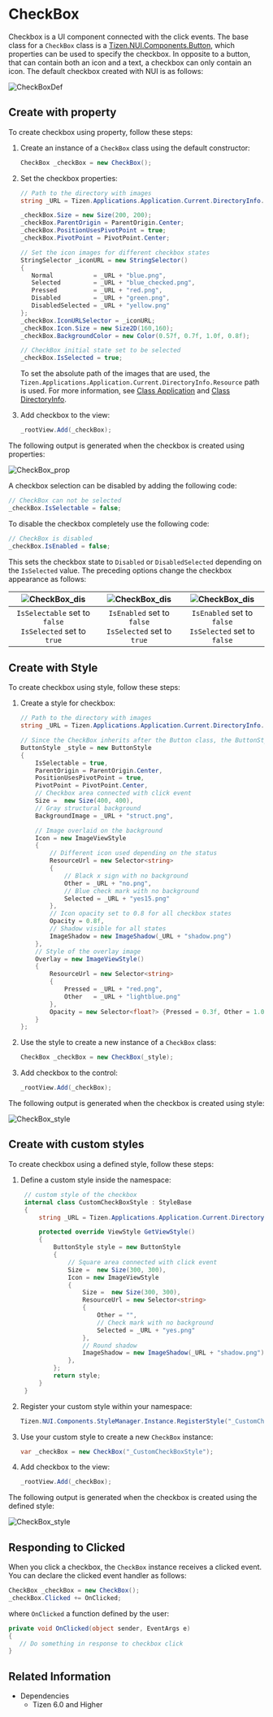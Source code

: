 # CheckBox

Checkbox is a UI component connected with the click events. The base class for a `CheckBox` class is a [Tizen.NUI.Components.Button](https://samsung.github.io/TizenFX/latest/api/Tizen.NUI.Components.Button.html), which properties can be used to specify the checkbox. In opposite to a button, that can contain both an icon and a text, a checkbox can only contain an icon. The default checkbox created with NUI is as follows:

![CheckBoxDef](./media/CheckBox_def.gif)

## Create with property

To create checkbox using property, follow these steps:

1. Create an instance of a `CheckBox` class using the default constructor:
   ```cs
   CheckBox _checkBox = new CheckBox();
   ```

2. Set the checkbox properties:
   ```cs
   // Path to the directory with images
   string _URL = Tizen.Applications.Application.Current.DirectoryInfo.Resource + "images/";

   _checkBox.Size = new Size(200, 200);
   _checkBox.ParentOrigin = ParentOrigin.Center;
   _checkBox.PositionUsesPivotPoint = true;
   _checkBox.PivotPoint = PivotPoint.Center;

   // Set the icon images for different checkbox states 
   StringSelector _iconURL = new StringSelector()
   {
      Normal           = _URL + "blue.png",
      Selected         = _URL + "blue_checked.png",
      Pressed          = _URL + "red.png",
      Disabled         = _URL + "green.png",
      DisabledSelected = _URL + "yellow.png"
   };
   _checkBox.IconURLSelector = _iconURL;
   _checkBox.Icon.Size = new Size2D(160,160);
   _checkBox.BackgroundColor = new Color(0.57f, 0.7f, 1.0f, 0.8f);

   // CheckBox initial state set to be selected
   _checkBox.IsSelected = true;
   ```

   To set the absolute path of the images that are used, the `Tizen.Applications.Application.Current.DirectoryInfo.Resource` path is used. For more information, see [Class Application](https://samsung.github.io/TizenFX/latest/api/Tizen.Applications.Application.html) and [Class DirectoryInfo](https://samsung.github.io/TizenFX/latest/api/Tizen.Applications.DirectoryInfo.html).

3. Add checkbox to the view:
   ```cs
   _rootView.Add(_checkBox);
   ```

The following output is generated when the checkbox is created using properties:

![CheckBox_prop](./media/CheckBox_prop.gif) 

A checkbox selection can be disabled by adding the following code:
   ```cs
   // CheckBox can not be selected 
   _checkBox.IsSelectable = false;
   ```

To disable the checkbox completely use the following code:
   ```cs
   // CheckBox is disabled
   _checkBox.IsEnabled = false;
   ```
This sets the checkbox state to `Disabled` or `DisabledSelected` depending on the `IsSelected` value. The preceding options change the checkbox appearance as follows:

| ![CheckBox_dis](./media/CheckBox_dis.gif)                   | ![CheckBox_dis](./media/CheckBox_yellow.gif)             | ![CheckBox_dis](./media/CheckBox_green.gif)               |
|:-----------------------------------------------------------:|:--------------------------------------------------------:|:---------------------------------------------------------:|
| ```IsSelectable``` set to `false`<br>`IsSelected` set to `true` | `IsEnabled` set to `false`<br>`IsSelected` set to `true` | `IsEnabled` set to `false`<br>`IsSelected` set to `false` |

## Create with Style

To create checkbox using style, follow these steps:

1. Create a style for checkbox:
   ```cs
   // Path to the directory with images
   string _URL = Tizen.Applications.Application.Current.DirectoryInfo.Resource + "images/";

   // Since the CheckBox inherits after the Button class, the ButtonStyle is used
   ButtonStyle _style = new ButtonStyle
   {
       IsSelectable = true,
       ParentOrigin = ParentOrigin.Center,
       PositionUsesPivotPoint = true,
       PivotPoint = PivotPoint.Center,
       // Checkbox area connected with click event
       Size =  new Size(400, 400),
       // Gray structural background
       BackgroundImage = _URL + "struct.png",

       // Image overlaid on the background
       Icon = new ImageViewStyle
       {
           // Different icon used depending on the status
           ResourceUrl = new Selector<string>
           {
               // Black x sign with no background
               Other = _URL + "no.png",
               // Blue check mark with no background
               Selected = _URL + "yes15.png"
           },
           // Icon opacity set to 0.8 for all checkbox states
           Opacity = 0.8f,
           // Shadow visible for all states
           ImageShadow = new ImageShadow(_URL + "shadow.png")
       },
       // Style of the overlay image
       Overlay = new ImageViewStyle()
       {
           ResourceUrl = new Selector<string>
           {
               Pressed = _URL + "red.png",
               Other   = _URL + "lightblue.png"
           },
           Opacity = new Selector<float?> {Pressed = 0.3f, Other = 1.0f}
       }
   };
   ```

2. Use the style to create a new instance of a `CheckBox` class:
   ```cs
   CheckBox _checkBox = new CheckBox(_style);
   ```

3. Add checkbox to the control:
   ```cs
   _rootView.Add(_checkBox);
   ```

The following output is generated when the checkbox is created using style:

![CheckBox_style](./media/CheckBox_style.gif)

## Create with custom styles

To create checkbox using a defined style, follow these steps:

1. Define a custom style inside the namespace:
   ```cs
    // custom style of the checkbox
    internal class CustomCheckBoxStyle : StyleBase
    {
        string _URL = Tizen.Applications.Application.Current.DirectoryInfo.Resource + "images/";

        protected override ViewStyle GetViewStyle()
        {
            ButtonStyle style = new ButtonStyle
            {
                // Square area connected with click event
                Size =  new Size(300, 300),
                Icon = new ImageViewStyle
                {
                    Size =  new Size(300, 300),
                    ResourceUrl = new Selector<string>
                    {
                        Other = "",
                        // Check mark with no background
                        Selected = _URL + "yes.png"
                    },
                    // Round shadow
                    ImageShadow = new ImageShadow(_URL + "shadow.png"),
                },
            };
            return style;
        }
    }
   ```

2. Register your custom style within your namespace:
    ```cs
    Tizen.NUI.Components.StyleManager.Instance.RegisterStyle("_CustomCheckBoxStyle", null, typeof(<YOUR_NAME_SPACE>.CustomCheckBoxStyle));
    ```

3. Use your custom style to create a new `CheckBox` instance:
    ```cs
    var _checkBox = new CheckBox("_CustomCheckBoxStyle");
    ```

4. Add checkbox to the view:
   ```cs
   _rootView.Add(_checkBox);
   ```

The following output is generated when the checkbox is created using the defined style:

![CheckBox_style](./media/CheckBox_custom.gif)

## Responding to Clicked

When you click a checkbox, the `CheckBox` instance receives a clicked event. You can declare the clicked event handler as follows:
   ```cs
   CheckBox _checkBox = new CheckBox();
   _checkBox.Clicked += OnClicked;
   ```
where `OnClicked` a function defined by the user:
   ```cs
   private void OnClicked(object sender, EventArgs e)
   {
      // Do something in response to checkbox click
   }
   ```

## Related Information
- Dependencies
  -   Tizen 6.0 and Higher
